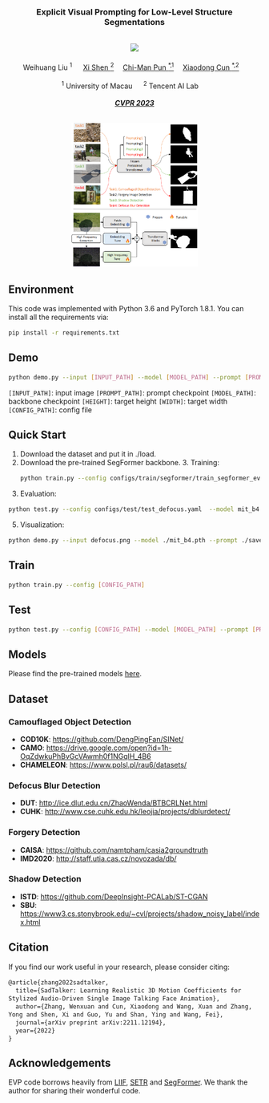 <div align="center">

<h3> Explicit Visual Prompting for Low-Level Structure Segmentations
 </h3> 
 <br/>
  <a href='https://arxiv.org/abs/2303.08524'><img src='https://img.shields.io/badge/ArXiv-2303.08524-red' /></a> 
  <br/>
  <br/>
<div>
    <a target='_blank'>Weihuang Liu <sup> 1</sup> </a>&emsp;
    <a href='https://xishen0220.github.io/' target='_blank'>Xi Shen <sup> 2</sup></a>&emsp;
    <a href='https://www.cis.um.edu.mo/~cmpun/' target='_blank'>Chi-Man Pun <sup>*,1</sup></a>&emsp;
    <a href='https://vinthony.github.io/' target='_blank'>Xiaodong Cun <sup>*,2</sup></a>&emsp;
</div>
<br>
<div>
    <sup>1</sup> University of Macau &emsp; <sup>2</sup> Tencent AI Lab &emsp; 
</div>
<br>
<i><strong><a href='https://arxiv.org/abs/2303.08524' target='_blank'>CVPR 2023</a></strong></i>
<br>
<br>
</div>

<p align="center">
  <img width="50%" alt="teaser" src="teaser/teaser.png">
</p>

## Environment
This code was implemented with Python 3.6 and PyTorch 1.8.1. You can install all the requirements via:
```bash
pip install -r requirements.txt
```

## Demo
```bash
python demo.py --input [INPUT_PATH] --model [MODEL_PATH] --prompt [PROMPT_PATH] --resolution [HEIGHT],[WIDTH] --config [CONFIG_PATH]
```
`[INPUT_PATH]`: input image
`[PROMPT_PATH]`: prompt checkpoint
`[MODEL_PATH]`: backbone checkpoint
`[HEIGHT]`: target height
`[WIDTH]`: target width
`[CONFIG_PATH]`: config file

## Quick Start
1. Download the dataset and put it in ./load.
2. Download the pre-trained SegFormer backbone.
    3. Training:
    ```bash
    python train.py --config configs/train/segformer/train_segformer_evp_defocus.yaml 
    ```
4. Evaluation:
```bash
python test.py --config configs/test/test_defocus.yaml  --model mit_b4.pth --prompt ./save/_train_segformer_evp_defocus/prompt_epoch_last.pth
```
5. Visualization:
```bash
python demo.py --input defocus.png --model ./mit_b4.pth --prompt ./save/_train_segformer_evp_defocus/prompt_epoch_last.pth --resolution 320,320 --config configs/demo.yaml
```

## Train
```bash
python train.py --config [CONFIG_PATH]
```

## Test
```bash
python test.py --config [CONFIG_PATH] --model [MODEL_PATH] --prompt [PROMPT_PATH]
```

## Models

Please find the pre-trained models [here](https://uofmacau-my.sharepoint.com/:f:/g/personal/mc05379_umac_mo/EneRfHlTuPZCjH-VVBZVQpMBFXqqdRdU6l8a31jo3i5GOA?e=zagGg1).


## Dataset

### Camouflaged Object Detection
- **COD10K**: https://github.com/DengPingFan/SINet/
- **CAMO**: https://drive.google.com/open?id=1h-OqZdwkuPhBvGcVAwmh0f1NGqlH_4B6
- **CHAMELEON**: https://www.polsl.pl/rau6/datasets/

### Defocus Blur Detection
- **DUT**: http://ice.dlut.edu.cn/ZhaoWenda/BTBCRLNet.html
- **CUHK**: http://www.cse.cuhk.edu.hk/leojia/projects/dblurdetect/

### Forgery Detection
- **CAISA**: https://github.com/namtpham/casia2groundtruth
- **IMD2020**: http://staff.utia.cas.cz/novozada/db/

### Shadow Detection
- **ISTD**: https://github.com/DeepInsight-PCALab/ST-CGAN
- **SBU**: https://www3.cs.stonybrook.edu/~cvl/projects/shadow_noisy_label/index.html


## Citation

If you find our work useful in your research, please consider citing:

```
@article{zhang2022sadtalker,
  title={SadTalker: Learning Realistic 3D Motion Coefficients for Stylized Audio-Driven Single Image Talking Face Animation},
  author={Zhang, Wenxuan and Cun, Xiaodong and Wang, Xuan and Zhang, Yong and Shen, Xi and Guo, Yu and Shan, Ying and Wang, Fei},
  journal={arXiv preprint arXiv:2211.12194},
  year={2022}
}
```

## Acknowledgements

EVP code borrows heavily from [LIIF](https://github.com/yinboc/liif), [SETR](https://github.com/fudan-zvg/SETR) and [SegFormer](https://github.com/NVlabs/SegFormer). We thank the author for sharing their wonderful code. 
